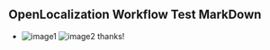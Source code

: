 ## OpenLocalization Workflow Test MarkDown
* ![image1](.\3bc26e23-79d0-4c4b-a3da-2ebe24bff694.PNG)   ![image2](.\5480a9fd-b6fd-4d94-bc68-6cf6b8af9d70.png) 
thanks!